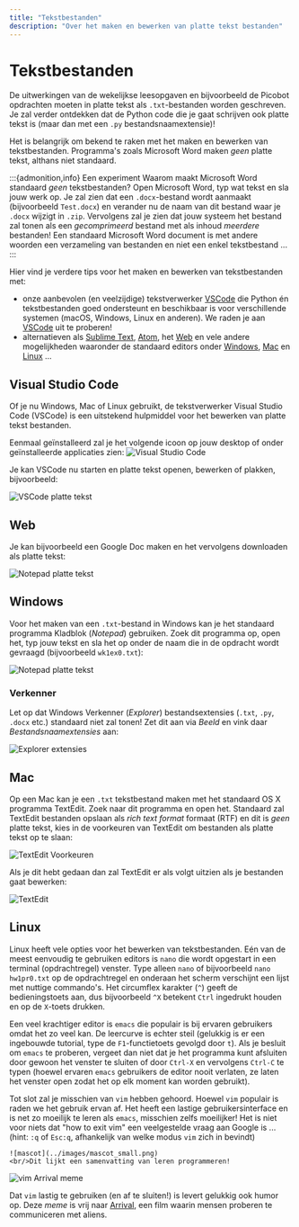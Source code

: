 ```yaml
---
title: "Tekstbestanden"
description: "Over het maken en bewerken van platte tekst bestanden"
---
```


# Tekstbestanden

De uitwerkingen van de wekelijkse leesopgaven en bijvoorbeeld de Picobot opdrachten moeten in platte tekst als `.txt`-bestanden worden geschreven. Je zal verder ontdekken dat de Python code die je gaat schrijven ook platte tekst is (maar dan met een `.py` bestandsnaamextensie)!

Het is belangrijk om bekend te raken met het maken en bewerken van tekstbestanden. Programma's zoals Microsoft Word maken *geen* platte tekst, althans niet standaard.

:::{admonition,info} Een experiment
Waarom maakt Microsoft Word standaard *geen* tekstbestanden? Open Microsoft Word, typ wat tekst en sla jouw werk op. Je zal zien dat een `.docx`-bestand wordt aanmaakt (bijvoorbeeld `Test.docx`) en verander nu de naam van dit bestand waar je `.docx` wijzigt in `.zip`. Vervolgens zal je zien dat jouw systeem het bestand zal tonen als een *gecomprimeerd* bestand met als inhoud *meerdere* bestanden! Een standaard Microsoft Word document is met andere woorden een verzameling van bestanden en niet een enkel tekstbestand ...
:::

Hier vind je verdere tips voor het maken en bewerken van tekstbestanden met:

- onze aanbevolen (en veelzijdige) tekstverwerker [VSCode](https://code.visualstudio.com/) die Python én tekstbestanden goed ondersteunt en beschikbaar is voor verschillende systemen (macOS, Windows, Linux en anderen). We raden je aan [VSCode](https://code.visualstudio.com/) uit te proberen!
- alternatieven als [Sublime Text](https://www.sublimetext.com/), [Atom](https://atom.io/), het [Web](#web) en vele andere mogelijkheden waaronder de standaard editors onder [Windows](#windows), [Mac](#mac) en [Linux](#linux) ...

## Visual Studio Code

Of je nu Windows, Mac of Linux gebruikt, de tekstverwerker Visual Studio Code (VSCode) is een uitstekend hulpmiddel voor het bewerken van platte tekst bestanden.

Eenmaal geïnstalleerd zal je het volgende icoon op jouw desktop of onder geïnstalleerde applicaties zien: ![Visual Studio Code](images/Visual_Studio_Code.png)

Je kan VSCode nu starten en platte tekst openen, bewerken of plakken, bijvoorbeeld:

![VSCode platte tekst](images/vscode_plain_text.png)

## Web

Je kan bijvoorbeeld een Google Doc maken en het vervolgens downloaden als platte tekst:

![Notepad platte tekst](images/google_docs_plain_text.png)

## Windows

Voor het maken van een `.txt`-bestand in Windows kan je het standaard programma Kladblok (*Notepad*) gebruiken. Zoek dit programma op, open het, typ jouw tekst en sla het op onder de naam die in de opdracht wordt gevraagd (bijvoorbeeld `wk1ex0.txt`):

![Notepad platte tekst](images/notepad_plain_text.png)

### Verkenner

Let op dat Windows Verkenner (*Explorer*) bestandsextensies (`.txt`, `.py`, `.docx` etc.) standaard niet zal tonen! Zet dit aan via *Beeld* en vink daar *Bestandsnaamextensies* aan:

![Explorer extensies](images/explorer_show_extensions.png)

## Mac

Op een Mac kan je een `.txt` tekstbestand maken met het standaard OS X programma TextEdit. Zoek naar dit programma en open het. Standaard zal TextEdit bestanden opslaan als *rich text format* formaat (RTF) en dit is *geen* platte tekst, kies in de voorkeuren van TextEdit om bestanden als platte tekst op te slaan:

![TextEdit Voorkeuren](images/TextEdit_preferences.png)

Als je dit hebt gedaan dan zal TextEdit er als volgt uitzien als je bestanden gaat bewerken:

![TextEdit](images/TextEdit.png)

## Linux

Linux heeft vele opties voor het bewerken van tekstbestanden. Eén van de meest eenvoudig te gebruiken editors is `nano` die wordt opgestart in een terminal (opdrachtregel) venster. Type alleen `nano` of bijvoorbeeld `nano hw1pr0.txt` op de opdrachtregel en onderaan het scherm verschijnt een lijst met nuttige commando's. Het circumflex karakter (`^`) geeft de bedieningstoets aan, dus bijvoorbeeld `^X` betekent `Ctrl` ingedrukt houden en op de `X`-toets drukken.

Een veel krachtiger editor is `emacs` die populair is bij ervaren gebruikers omdat het zo veel kan. De leercurve is echter steil (gelukkig is er een ingebouwde tutorial, type de `F1`-functietoets gevolgd door `t`). Als je besluit om `emacs` te proberen, vergeet dan niet dat je het programma kunt afsluiten door gewoon het venster te sluiten of door `Ctrl-X` en vervolgens `Ctrl-C` te typen (hoewel ervaren `emacs` gebruikers de editor nooit verlaten, ze laten het venster open zodat het op elk moment kan worden gebruikt).

Tot slot zal je misschien van `vim` hebben gehoord. Hoewel `vim` populair is raden we het gebruik ervan af. Het heeft een lastige gebruikersinterface en is net zo moeilijk te leren als `emacs`, misschien zelfs moeilijker! Het is niet voor niets dat "how to exit vim" een veelgestelde vraag aan Google is ... (hint: `:q` of `Esc:q`, afhankelijk van welke modus `vim` zich in bevindt)

<!-- het staat BABA vrij hier eventueel commentaar aan toe te voegen ; -->

```{margin}
![mascot](../images/mascot_small.png)
<br/>Dit lijkt een samenvatting van leren programmeren!
```

![vim Arrival meme](images/vim_arrival_meme.jpg)

Dat `vim` lastig te gebruiken (en af te sluiten!) is levert gelukkig ook humor op. Deze *meme* is vrij naar [Arrival](https://www.imdb.com/title/tt2543164/), een film waarin mensen proberen te communiceren met aliens.
